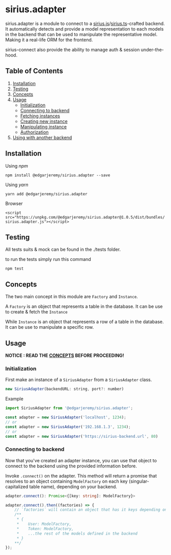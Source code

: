 # sirius.adapter
sirius.adapter is a module to connect to a [sirius.js](https://github.com/EdgarJeremy/sirius.js)/[sirius.ts](https://github.com/EdgarJeremy/sirius.ts)-crafted backend. It automatically detects and provide a model representation to each models in the backend that can be used to manipulate the representative model. Making it a real-life ORM for the frontend.

sirius-connect also provide the ability to manage auth & session under-the-hood.

## Table of Contents
1. [Installation](#installation)
2. [Testing](#test)
3. [Concepts](#concept)
4. [Usage](#usage)
    - [Initialization](#usage-initialize)
    - [Connecting to backend](#usage-fmf)
    - [Fetching instances](#usage-fmi)
    - [Creating new instance](#usage-cnmi)
    - [Manipulating instance](#usage-uai)
    - [Authorization](#usage-sad)
5. [Using with another backend]()

## Installation
Using *npm*

`npm install @edgarjeremy/sirius.adapter --save`

Using *yarn*

`yarn add @edgarjeremy/sirius.adapter`

Browser

`<script src="https://unpkg.com/@edgarjeremy/sirius.adapter@1.0.5/dist/bundles/sirius.adapter.js"></script>`

## Testing
All tests suits & mock can be found in the ./tests folder.

to run the tests simply run this command

`npm test`

## Concepts
The two main concept in this module are `Factory` and `Instance`.

A `Factory` is an object that represents a table in the database. It can be use to create & fetch the `Instance`

While `Instance` is an object that represents a row of a table in the database. It can be use to manipulate a specific row.

## Usage
**NOTICE : READ THE [CONCEPTS](#concepts) BEFORE PROCEEDING!**

### Initialization
First make an instance of a `SiriusAdapter` from a `SiriusAdapter` class.

```javascript 
new SiriusAdapter(backendURL: string, port?: number)
```

Example

```javascript
import SiriusAdapter from '@edgarjeremy/sirius.adapter';

const adapter = new SiriusAdapter('localhost', 1234);
// or
const adapter = new SiriusAdapter('192.168.1.3', 1234);
// or
const adapter = new SiriusAdapter('https://sirius-backend.url', 80)

```

### Connecting to backend
Now that you've created an adapter instance, you can use that object to connect to the backend using the provided information before.

Invoke `.connect()` on the adapter. This method will return a promise that resolves to an object containing `ModelFactory` on each key (singular-capitalized table name), depending on your backend.

```typescript
adapter.connect(): Promise<{[key: string]: ModelFactory}>
```

```javascript
adapter.connect().then((factories) => {
    // `factories` will contain an object that has it keys depending on the specified backend. 
    /**
     * {
     *    User: ModelFactory,
     *    Token: ModelFactory,
     *    ...the rest of the models defined in the backend
     * }
    **/
});
```